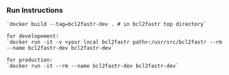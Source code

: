 ### Run Instructions

	`docker build --tag=bcl2fastr-dev . # in bcl2fastr top directory`
	
	for developement:
	`docker run -it -v <your local bcl2fastr path>:/usr/src/bcl2fastr --rm --name bcl2fastr-dev bcl2fastr-dev`
	
	for production:
	`docker run -it --rm --name bcl2fastr-dev bcl2fastr-dev`
